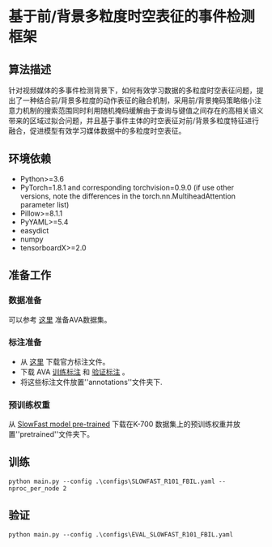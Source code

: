 # 基于前/背景多粒度时空表征的事件检测框架
## 算法描述
针对视频媒体的多事件检测背景下，如何有效学习数据的多粒度时空表征问题，提出了一种结合前/背景多粒度的动作表征的融合机制，采用前/背景掩码策略缩小注意力机制的搜索范围同时利用随机掩码缓解由于查询与键值之间存在的高相关语义带来的区域过拟合问题，并且基于事件主体的时空表征对前/背景多粒度特征进行融合，促进模型有效学习媒体数据中的多粒度时空表征。
## 环境依赖
- Python>=3.6
- PyTorch=1.8.1 and corresponding torchvision=0.9.0 (if use other versions, note the differences in the torch.nn.MultiheadAttention parameter list)
- Pillow>=8.1.1
- PyYAML>=5.4
- easydict
- numpy
- tensorboardX>=2.0
## 准备工作
### 数据准备
可以参考 [这里](https://github.com/open-mmlab/mmaction2/tree/0.x/tools/data/ava) 准备AVA数据集。
### 标注准备
- 从 [这里](https://research.google.com/ava/download.html#ava_actions_download) 下载官方标注文件。
- 下载 AVA [训练标注](https://drive.google.com/file/d/1CsCUVxdxVyZ5vUM2eGzzV42wzKxPa7bK/view) 和 [验证标注](https://drive.google.com/file/d/1uTlgYtR_zt85JCx-HoqNNXWwCilUTd9w/view) 。
- 将这些标注文件放置''annotations''文件夹下.
### 预训练权重
从 [SlowFast model pre-trained](https://drive.google.com/file/d/1qDdAntE5Onh7btniftOL8MrbsD7OIqj4/view) 下载在K-700 数据集上的预训练权重并放置''pretrained''文件夹下。
## 训练
```
python main.py --config .\configs\SLOWFAST_R101_FBIL.yaml --nproc_per_node 2
```
## 验证
```
python main.py --config .\configs\EVAL_SLOWFAST_R101_FBIL.yaml
```
